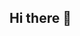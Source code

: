 ## Hi there 👋

<!--
**bbaghirzada/bbaghirzada** is a ✨ _special_ ✨ repository because its `README.md` (this file) appears on your GitHub profile.

Here are some ideas to get you started:

- 🔭 I’m currently working on my career and development as Business Intelligence Analyst
- 🌱 I’m currently learning Phyton and doing more practicals
- 👯 I’m looking to collaborate on knowledge management and staff development
- 🤔 I’m looking for help with ...
- 💬 Ask me about ...
- 📫 How to reach me: ...
- 😄 Pronouns: ...
- ⚡ Fun fact: ...
-->
